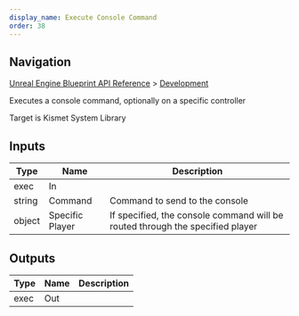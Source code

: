 ```yaml
---
display_name: Execute Console Command
order: 38
---
```

## Navigation

[Unreal Engine Blueprint API Reference](https://dev.epicgames.com/documentation/en-us/unreal-engine/BlueprintAPI) > [Development](https://dev.epicgames.com/documentation/en-us/unreal-engine/BlueprintAPI/Development)

Executes a console command, optionally on a specific controller

Target is Kismet System Library

## Inputs

| Type | Name | Description |
| --- | --- | --- |
| exec | In |  |
| string | Command | Command to send to the console |
| object | Specific Player | If specified, the console command will be routed through the specified player |

## Outputs

| Type | Name | Description |
| --- | --- | --- |
| exec | Out |  |
